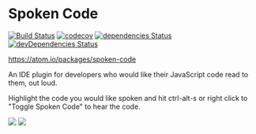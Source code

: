 # Spoken Code

[![Build Status](https://travis-ci.org/juliocj360/spoken-code.svg?branch=master)](https://travis-ci.org/juliocj360/spoken-code) [![codecov](https://codecov.io/gh/juliocj360/spoken-code/branch/master/graph/badge.svg)](https://codecov.io/gh/juliocj360/spoken-code) [![dependencies Status](https://david-dm.org/juliocj360/spoken-code/status.svg)](https://david-dm.org/juliocj360/spoken-code) [![devDependencies Status](https://david-dm.org/juliocj360/spoken-code/dev-status.svg)](https://david-dm.org/juliocj360/spoken-code?type=dev)

https://atom.io/packages/spoken-code

An IDE plugin for developers who would like their JavaScript code read to them, out loud.

Highlight the code you would like spoken and hit ctrl-alt-s or right click to "Toggle Spoken Code" to hear the code.

![](https://cloud.githubusercontent.com/assets/23223086/23474541/f21976ba-fe68-11e6-9b4a-2b5f898f8e83.png)
![](https://cloud.githubusercontent.com/assets/23223086/23474605/32b18230-fe69-11e6-8121-194218e9cfb5.gif)
